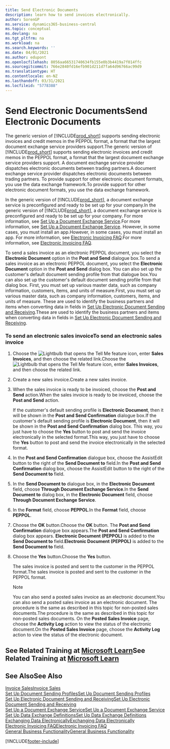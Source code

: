 ```yaml
---
title: Send Electronic Documents
description: learn how to send invoices electronically.
author: SorenGP
ms.service: dynamics365-business-central
ms.topic: conceptual
ms.devlang: na
ms.tgt_pltfrm: na
ms.workload: na
ms.search.keywords: ''
ms.date: 04/01/2021
ms.author: edupont
ms.openlocfilehash: 8056aa66531740634fb155e0b3b4419a7f014ffc
ms.sourcegitcommit: 766e2840fd16efb901d211d7fa64d96766ac99d9
ms.translationtype: HT
ms.contentlocale: en-NZ
ms.lasthandoff: 03/31/2021
ms.locfileid: "5778388"
---
```

# <a name="send-electronic-documents"></a><span data-ttu-id="611fc-103">Send Electronic Documents</span><span class="sxs-lookup"><span data-stu-id="611fc-103">Send Electronic Documents</span></span>

<span data-ttu-id="611fc-104">The generic version of [!INCLUDE[prod_short](includes/prod_short.md)] supports sending electronic invoices and credit memos in the PEPPOL format, a format that the largest document exchange service providers support.</span><span class="sxs-lookup"><span data-stu-id="611fc-104">The generic version of [!INCLUDE[prod_short](includes/prod_short.md)] supports sending electronic invoices and credit memos in the PEPPOL format, a format that the largest document exchange service providers support.</span></span> <span data-ttu-id="611fc-105">A document exchange service provider dispatches electronic documents between trading partners.</span><span class="sxs-lookup"><span data-stu-id="611fc-105">A document exchange service provider dispatches electronic documents between trading partners.</span></span> <span data-ttu-id="611fc-106">To provide support for other electronic document formats, you use the data exchange framework.</span><span class="sxs-lookup"><span data-stu-id="611fc-106">To provide support for other electronic document formats, you use the data exchange framework.</span></span>  

 <span data-ttu-id="611fc-107">In the generic version of [!INCLUDE[prod_short](includes/prod_short.md)], a document exchange service is preconfigured and ready to be set up for your company.</span><span class="sxs-lookup"><span data-stu-id="611fc-107">In the generic version of [!INCLUDE[prod_short](includes/prod_short.md)], a document exchange service is preconfigured and ready to be set up for your company.</span></span> <span data-ttu-id="611fc-108">For more information, see [Set Up a Document Exchange Service](across-how-to-set-up-a-document-exchange-service.md).</span><span class="sxs-lookup"><span data-stu-id="611fc-108">For more information, see [Set Up a Document Exchange Service](across-how-to-set-up-a-document-exchange-service.md).</span></span> <span data-ttu-id="611fc-109">However, in some cases, you must install an app.</span><span class="sxs-lookup"><span data-stu-id="611fc-109">However, in some cases, you must install an app.</span></span> <span data-ttu-id="611fc-110">For more information, see [Electronic Invoicing FAQ](faq-electronic-invoicing.yml).</span><span class="sxs-lookup"><span data-stu-id="611fc-110">For more information, see [Electronic Invoicing FAQ](faq-electronic-invoicing.yml).</span></span>  

 <span data-ttu-id="611fc-111">To send a sales invoice as an electronic PEPPOL document, you select the **Electronic Document** option in the **Post and Send** dialogue box.</span><span class="sxs-lookup"><span data-stu-id="611fc-111">To send a sales invoice as an electronic PEPPOL document, you select the **Electronic Document** option in the **Post and Send** dialog box.</span></span> <span data-ttu-id="611fc-112">You can also set up the customer's default document sending profile from that dialogue box.</span><span class="sxs-lookup"><span data-stu-id="611fc-112">You can also set up the customer's default document sending profile from that dialog box.</span></span> <span data-ttu-id="611fc-113">First, you must set up various master data, such as company information, customers, items, and units of measure.</span><span class="sxs-lookup"><span data-stu-id="611fc-113">First, you must set up various master data, such as company information, customers, items, and units of measure.</span></span> <span data-ttu-id="611fc-114">These are used to identify the business partners and items when converting data in fields in [Set Up Electronic Document Sending and Receiving](across-how-to-set-up-electronic-document-sending-and-receiving.md).</span><span class="sxs-lookup"><span data-stu-id="611fc-114">These are used to identify the business partners and items when converting data in fields in [Set Up Electronic Document Sending and Receiving](across-how-to-set-up-electronic-document-sending-and-receiving.md).</span></span>  

### <a name="to-send-an-electronic-sales-invoice"></a><span data-ttu-id="611fc-115">To send an electronic sales invoice</span><span class="sxs-lookup"><span data-stu-id="611fc-115">To send an electronic sales invoice</span></span>

1. <span data-ttu-id="611fc-116">Choose the ![Lightbulb that opens the Tell Me feature](media/ui-search/search_small.png "Tell me what you want to do") icon, enter **Sales Invoices**, and then choose the related link.</span><span class="sxs-lookup"><span data-stu-id="611fc-116">Choose the ![Lightbulb that opens the Tell Me feature](media/ui-search/search_small.png "Tell me what you want to do") icon, enter **Sales Invoices**, and then choose the related link.</span></span>  

2. <span data-ttu-id="611fc-117">Create a new sales invoice.</span><span class="sxs-lookup"><span data-stu-id="611fc-117">Create a new sales invoice.</span></span>  

3. <span data-ttu-id="611fc-118">When the sales invoice is ready to be invoiced, choose the **Post and Send** action.</span><span class="sxs-lookup"><span data-stu-id="611fc-118">When the sales invoice is ready to be invoiced, choose the **Post and Send** action.</span></span>  

     <span data-ttu-id="611fc-119">If the customer's default sending profile is **Electronic Document**, then it will be shown in the **Post and Send Confirmation** dialogue box.</span><span class="sxs-lookup"><span data-stu-id="611fc-119">If the customer's default sending profile is **Electronic Document**, then it will be shown in the **Post and Send Confirmation** dialog box.</span></span> <span data-ttu-id="611fc-120">This way, you just have to choose the **Yes** button to post and send the invoice electronically in the selected format.</span><span class="sxs-lookup"><span data-stu-id="611fc-120">This way, you just have to choose the **Yes** button to post and send the invoice electronically in the selected format.</span></span>  

4. <span data-ttu-id="611fc-121">In the **Post and Send Confirmation** dialogue box, choose the AssistEdit button to the right of the **Send Document to** field.</span><span class="sxs-lookup"><span data-stu-id="611fc-121">In the **Post and Send Confirmation** dialog box, choose the AssistEdit button to the right of the **Send Document to** field.</span></span>  

5. <span data-ttu-id="611fc-122">In the **Send Document to** dialogue box, in the **Electronic Document** field, choose **Through Document Exchange Service**.</span><span class="sxs-lookup"><span data-stu-id="611fc-122">In the **Send Document to** dialog box, in the **Electronic Document** field, choose **Through Document Exchange Service**.</span></span>  

6. <span data-ttu-id="611fc-123">In the **Format** field, choose **PEPPOL**.</span><span class="sxs-lookup"><span data-stu-id="611fc-123">In the **Format** field, choose **PEPPOL**.</span></span>  

7. <span data-ttu-id="611fc-124">Choose the **OK** button.</span><span class="sxs-lookup"><span data-stu-id="611fc-124">Choose the **OK** button.</span></span> <span data-ttu-id="611fc-125">The **Post and Send Confirmation** dialogue box appears.</span><span class="sxs-lookup"><span data-stu-id="611fc-125">The **Post and Send Confirmation** dialog box appears.</span></span> <span data-ttu-id="611fc-126">**Electronic Document (PEPPOL)** is added to the **Send Document to** field.</span><span class="sxs-lookup"><span data-stu-id="611fc-126">**Electronic Document (PEPPOL)** is added to the **Send Document to** field.</span></span>  

8. <span data-ttu-id="611fc-127">Choose the **Yes** button.</span><span class="sxs-lookup"><span data-stu-id="611fc-127">Choose the **Yes** button.</span></span>  

     <span data-ttu-id="611fc-128">The sales invoice is posted and sent to the customer in the PEPPOL format.</span><span class="sxs-lookup"><span data-stu-id="611fc-128">The sales invoice is posted and sent to the customer in the PEPPOL format.</span></span>  

    > [!NOTE]  
    >  <span data-ttu-id="611fc-129">You can also send a posted sales invoice as an electronic document.</span><span class="sxs-lookup"><span data-stu-id="611fc-129">You can also send a posted sales invoice as an electronic document.</span></span> <span data-ttu-id="611fc-130">The procedure is the same as described in this topic for non-posted sales documents.</span><span class="sxs-lookup"><span data-stu-id="611fc-130">The procedure is the same as described in this topic for non-posted sales documents.</span></span> <span data-ttu-id="611fc-131">On the **Posted Sales Invoice** page, choose the **Activity Log** action to view the status of the electronic document.</span><span class="sxs-lookup"><span data-stu-id="611fc-131">On the **Posted Sales Invoice** page, choose the **Activity Log** action to view the status of the electronic document.</span></span>  

## <a name="see-related-training-at-microsoft-learn"></a><span data-ttu-id="611fc-132">See Related Training at [Microsoft Learn](/learn/modules/electronic-documents-dynamics-365-business-central/index)</span><span class="sxs-lookup"><span data-stu-id="611fc-132">See Related Training at [Microsoft Learn](/learn/modules/electronic-documents-dynamics-365-business-central/index)</span></span>

## <a name="see-also"></a><span data-ttu-id="611fc-133">See Also</span><span class="sxs-lookup"><span data-stu-id="611fc-133">See Also</span></span>

[<span data-ttu-id="611fc-134">Invoice Sales</span><span class="sxs-lookup"><span data-stu-id="611fc-134">Invoice Sales</span></span>](sales-how-invoice-sales.md)  
[<span data-ttu-id="611fc-135">Set Up Document Sending Profiles</span><span class="sxs-lookup"><span data-stu-id="611fc-135">Set Up Document Sending Profiles</span></span>](sales-how-setup-document-send-profiles.md)  
[<span data-ttu-id="611fc-136">Set Up Electronic Document Sending and Receiving</span><span class="sxs-lookup"><span data-stu-id="611fc-136">Set Up Electronic Document Sending and Receiving</span></span>](across-how-to-set-up-electronic-document-sending-and-receiving.md)  
[<span data-ttu-id="611fc-137">Set Up a Document Exchange Service</span><span class="sxs-lookup"><span data-stu-id="611fc-137">Set Up a Document Exchange Service</span></span>](across-how-to-set-up-a-document-exchange-service.md)  
[<span data-ttu-id="611fc-138">Set Up Data Exchange Definitions</span><span class="sxs-lookup"><span data-stu-id="611fc-138">Set Up Data Exchange Definitions</span></span>](across-how-to-set-up-data-exchange-definitions.md)  
[<span data-ttu-id="611fc-139">Exchanging Data Electronically</span><span class="sxs-lookup"><span data-stu-id="611fc-139">Exchanging Data Electronically</span></span>](across-data-exchange.md)  
[<span data-ttu-id="611fc-140">Electronic Invoicing FAQ</span><span class="sxs-lookup"><span data-stu-id="611fc-140">Electronic Invoicing FAQ</span></span>](faq-electronic-invoicing.yml)  
[<span data-ttu-id="611fc-141">General Business Functionality</span><span class="sxs-lookup"><span data-stu-id="611fc-141">General Business Functionality</span></span>](ui-across-business-areas.md)  


[!INCLUDE[footer-include](includes/footer-banner.md)]
